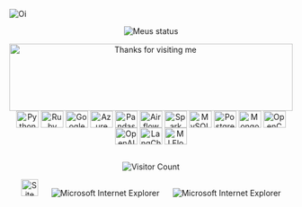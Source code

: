 ![Oi](https://github.com/samurai-py/samurai-py/blob/main/images/logo.png)

<div align="center">

![Meus status](https://github-readme-stats-ruby-eight.vercel.app/api?username=samurai-py&count_private=true&show_icons=true&theme=chartreuse-dark)

<img height="120" alt="Thanks for visiting me" width="100%" src="https://raw.githubusercontent.com/BrunnerLivio/brunnerlivio/master/images/marquee.svg" />
<br />

<!-- Linguagens e Ferramentas -->
<img align="center" alt="Python" height="30" width="40" src="https://cdn.jsdelivr.net/gh/devicons/devicon/icons/python/python-original.svg" />
<img align="center" alt="Ruby" height="30" width="40" src="https://cdn.jsdelivr.net/gh/devicons/devicon/icons/ruby/ruby-original.svg" />
<img align="center" alt="Google Cloud" height="30" width="40" src="https://cdn.jsdelivr.net/gh/devicons/devicon/icons/googlecloud/googlecloud-original.svg" />
<img align="center" alt="Azure" height="30" width="40" src="https://cdn.jsdelivr.net/gh/devicons/devicon@latest/icons/amazonwebservices/amazonwebservices-plain-wordmark.svg" /> 
<img align="center" alt="Pandas" height="30" width="40" src="https://cdn.jsdelivr.net/gh/devicons/devicon@latest/icons/pandas/pandas-original-wordmark.svg" />
<img align="center" alt="Airflow" height="30" width="40" src="https://cdn.jsdelivr.net/gh/devicons/devicon@latest/icons/apacheairflow/apacheairflow-original.svg" />
<img align="center" alt="Spark" height="30" width="40" src="https://cdn.jsdelivr.net/gh/devicons/devicon@latest/icons/apachespark/apachespark-original.svg" />
<img align="center" alt="MySQL" height="30" width="40" src="https://cdn.jsdelivr.net/gh/devicons/devicon/icons/mysql/mysql-original.svg" />
<img align="center" alt="PostgreSQL" height="30" width="40" src="https://cdn.jsdelivr.net/gh/devicons/devicon/icons/postgresql/postgresql-original.svg" />
<img align="center" alt="MongoDB" height="30" width="40" src="https://cdn.jsdelivr.net/gh/devicons/devicon/icons/mongodb/mongodb-original.svg" />
<img align="center" alt="OpenCV" height="30" width="40" src="https://cdn.jsdelivr.net/gh/devicons/devicon@latest/icons/opencv/opencv-original-wordmark.svg" />
<img align="center" alt="OpenAI" height="30" width="40" src="https://upload.wikimedia.org/wikipedia/commons/0/04/ChatGPT_logo.svg" />
<img align="center" alt="LangChain" height="30" width="40" src="https://github.com/samurai-py/samurai-py/blob/main/images/langchain-seeklogo.svg"/>
<img align="center" alt="MLFlow" height="30" width="40" src="https://images.chainguard.dev/logos/mlflow.svg" />
<br />
<br />

<!-- Contador de Visitantes -->
![Visitor Count](https://profile-counter.glitch.me/samurai-py/count.svg)

<!-- Animações -->
<img src="https://raw.githubusercontent.com/BrunnerLivio/brunnerlivio/master/images/notepad.gif" alt="Site created with Notepad" height="30" />
<span>&nbsp;&nbsp;&nbsp;&nbsp;</span>  
<img src="https://raw.githubusercontent.com/BrunnerLivio/brunnerlivio/master/images/ie_logo.gif" alt="Microsoft Internet Explorer" />
<span>&nbsp;&nbsp;&nbsp;&nbsp;</span>  
<img src="https://raw.githubusercontent.com/BrunnerLivio/brunnerlivio/master/images/noframes.gif" alt="Microsoft Internet Explorer" />

</div>
